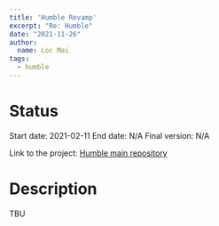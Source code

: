 ```yaml
---
title: 'Humble Revamp'
excerpt: "Re: Humble"
date: "2021-11-26"
author:
  name: Loc Mai
tags:
  - humble
---
```


# Status

Start date: 2021-02-11
End date: N/A
Final version: N/A

Link to the project: [Humble main repository]([https://github.com/locmai/humble])

# Description

TBU